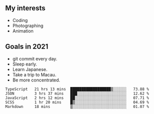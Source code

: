## My interests

- Coding
- Photographing
- Animation

## Goals in 2021

- git commit every day.
- Sleep early.
- Learn Japanese.
- Take a trip to Macau.
- Be more concentrated.

<!--START_SECTION:waka-->
```text
TypeScript   21 hrs 13 mins  ██████████████████▒░░░░░░   73.88 % 
JSON         3 hrs 37 mins   ███░░░░░░░░░░░░░░░░░░░░░░   12.62 % 
JavaScript   2 hrs 12 mins   ██░░░░░░░░░░░░░░░░░░░░░░░   07.71 % 
SCSS         1 hr 20 mins    █▒░░░░░░░░░░░░░░░░░░░░░░░   04.69 % 
Markdown     18 mins         ▒░░░░░░░░░░░░░░░░░░░░░░░░   01.07 % 
```
<!--END_SECTION:waka-->
